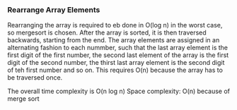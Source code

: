 ### Rearrange Array Elements

Rearranging the array is required to eb done in O(log n) in the 
worst case, so mergesort is chosen. 
After the array is sorted, it is then traversed backwards, starting
from the end. The array elements are assigned in an alternating fashion
to each nummber, such that the last array element is the first digit of
the first number, the second last element of the array is the first digit of
the second number, the thirst last array element is the second digit
of teh first number and so on. This requires O(n) because the array
has to be traversed once. 

The overall time complexity is O(n log n)
Space complexity: O(n) because of merge sort

